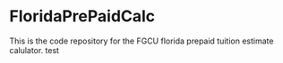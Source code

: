 # FloridaPrePaidCalc

This is the code repository for the FGCU florida prepaid tuition estimate calulator. test
